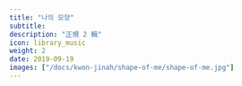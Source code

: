 ```yaml
---
title: "나의 모양"
subtitle:
description: "正規 2 輯"
icon: library_music
weight: 2
date: 2019-09-19
images: ["/docs/kwon-jinah/shape-of-me/shape-of-me.jpg"]
---
```

